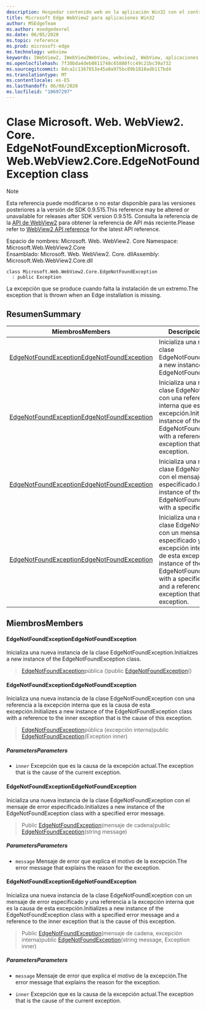 ```yaml
---
description: Hospedar contenido web en la aplicación Win32 con el control Microsoft Edge WebView2
title: Microsoft Edge WebView2 para aplicaciones Win32
author: MSEdgeTeam
ms.author: msedgedevrel
ms.date: 06/05/2020
ms.topic: reference
ms.prod: microsoft-edge
ms.technology: webview
keywords: IWebView2, IWebView2WebView, webview2, WebView, aplicaciones Win32, Win32, Edge, ICoreWebView2, ICoreWebView2Controller, control de explorador, HTML Edge
ms.openlocfilehash: 7f30bda4deb0811748c65880fcc49c21bc39a732
ms.sourcegitcommit: 8dca1c1367853e45a0a975bc89b1818adb117bd4
ms.translationtype: MT
ms.contentlocale: es-ES
ms.lasthandoff: 06/08/2020
ms.locfileid: "10697297"
---
```

# <span data-ttu-id="88e3b-104">Clase Microsoft. Web. WebView2. Core. EdgeNotFoundException</span><span class="sxs-lookup"><span data-stu-id="88e3b-104">Microsoft.Web.WebView2.Core.EdgeNotFoundException class</span></span> 

> [!NOTE]
> <span data-ttu-id="88e3b-105">Esta referencia puede modificarse o no estar disponible para las versiones posteriores a la versión de SDK 0.9.515.</span><span class="sxs-lookup"><span data-stu-id="88e3b-105">This reference may be altered or unavailable for releases after SDK version 0.9.515.</span></span> <span data-ttu-id="88e3b-106">Consulta la referencia de la [API de WebView2](../../../webview2-api-reference.md) para obtener la referencia de API más reciente.</span><span class="sxs-lookup"><span data-stu-id="88e3b-106">Please refer to [WebView2 API reference](../../../webview2-api-reference.md) for the latest API reference.</span></span>

<span data-ttu-id="88e3b-107">Espacio de nombres: Microsoft. Web. WebView2. Core </span><span class="sxs-lookup"><span data-stu-id="88e3b-107">Namespace: Microsoft.Web.WebView2.Core</span></span>\
<span data-ttu-id="88e3b-108">Ensamblado: Microsoft. Web. WebView2. Core. dll</span><span class="sxs-lookup"><span data-stu-id="88e3b-108">Assembly: Microsoft.Web.WebView2.Core.dll</span></span>

```
class Microsoft.Web.WebView2.Core.EdgeNotFoundException
  : public Exception
```

<span data-ttu-id="88e3b-109">La excepción que se produce cuando falta la instalación de un extremo.</span><span class="sxs-lookup"><span data-stu-id="88e3b-109">The exception that is thrown when an Edge installation is missing.</span></span>

## <span data-ttu-id="88e3b-110">Resumen</span><span class="sxs-lookup"><span data-stu-id="88e3b-110">Summary</span></span>

 <span data-ttu-id="88e3b-111">Miembros</span><span class="sxs-lookup"><span data-stu-id="88e3b-111">Members</span></span>                        | <span data-ttu-id="88e3b-112">Descripciones</span><span class="sxs-lookup"><span data-stu-id="88e3b-112">Descriptions</span></span>
--------------------------------|---------------------------------------------
[<span data-ttu-id="88e3b-113">EdgeNotFoundException</span><span class="sxs-lookup"><span data-stu-id="88e3b-113">EdgeNotFoundException</span></span>](#edgenotfoundexception) | <span data-ttu-id="88e3b-114">Inicializa una nueva instancia de la clase EdgeNotFoundException.</span><span class="sxs-lookup"><span data-stu-id="88e3b-114">Initializes a new instance of the EdgeNotFoundException class.</span></span>
[<span data-ttu-id="88e3b-115">EdgeNotFoundException</span><span class="sxs-lookup"><span data-stu-id="88e3b-115">EdgeNotFoundException</span></span>](#edgenotfoundexception) | <span data-ttu-id="88e3b-116">Inicializa una nueva instancia de la clase EdgeNotFoundException con una referencia a la excepción interna que es la causa de esta excepción.</span><span class="sxs-lookup"><span data-stu-id="88e3b-116">Initializes a new instance of the EdgeNotFoundException class with a reference to the inner exception that is the cause of this exception.</span></span>
[<span data-ttu-id="88e3b-117">EdgeNotFoundException</span><span class="sxs-lookup"><span data-stu-id="88e3b-117">EdgeNotFoundException</span></span>](#edgenotfoundexception) | <span data-ttu-id="88e3b-118">Inicializa una nueva instancia de la clase EdgeNotFoundException con el mensaje de error especificado.</span><span class="sxs-lookup"><span data-stu-id="88e3b-118">Initializes a new instance of the EdgeNotFoundException class with a specified error message.</span></span>
[<span data-ttu-id="88e3b-119">EdgeNotFoundException</span><span class="sxs-lookup"><span data-stu-id="88e3b-119">EdgeNotFoundException</span></span>](#edgenotfoundexception) | <span data-ttu-id="88e3b-120">Inicializa una nueva instancia de la clase EdgeNotFoundException con un mensaje de error especificado y una referencia a la excepción interna que es la causa de esta excepción.</span><span class="sxs-lookup"><span data-stu-id="88e3b-120">Initializes a new instance of the EdgeNotFoundException class with a specified error message and a reference to the inner exception that is the cause of this exception.</span></span>

## <span data-ttu-id="88e3b-121">Miembros</span><span class="sxs-lookup"><span data-stu-id="88e3b-121">Members</span></span>

#### <span data-ttu-id="88e3b-122">EdgeNotFoundException</span><span class="sxs-lookup"><span data-stu-id="88e3b-122">EdgeNotFoundException</span></span> 

<span data-ttu-id="88e3b-123">Inicializa una nueva instancia de la clase EdgeNotFoundException.</span><span class="sxs-lookup"><span data-stu-id="88e3b-123">Initializes a new instance of the EdgeNotFoundException class.</span></span>

> <span data-ttu-id="88e3b-124">[EdgeNotFoundException](#edgenotfoundexception)pública ()</span><span class="sxs-lookup"><span data-stu-id="88e3b-124">public [EdgeNotFoundException](#edgenotfoundexception)()</span></span>

#### <span data-ttu-id="88e3b-125">EdgeNotFoundException</span><span class="sxs-lookup"><span data-stu-id="88e3b-125">EdgeNotFoundException</span></span> 

<span data-ttu-id="88e3b-126">Inicializa una nueva instancia de la clase EdgeNotFoundException con una referencia a la excepción interna que es la causa de esta excepción.</span><span class="sxs-lookup"><span data-stu-id="88e3b-126">Initializes a new instance of the EdgeNotFoundException class with a reference to the inner exception that is the cause of this exception.</span></span>

> <span data-ttu-id="88e3b-127">[EdgeNotFoundException](#edgenotfoundexception)pública (excepción interna)</span><span class="sxs-lookup"><span data-stu-id="88e3b-127">public [EdgeNotFoundException](#edgenotfoundexception)(Exception inner)</span></span>

##### <span data-ttu-id="88e3b-128">Parameters</span><span class="sxs-lookup"><span data-stu-id="88e3b-128">Parameters</span></span>
* `inner` <span data-ttu-id="88e3b-129">Excepción que es la causa de la excepción actual.</span><span class="sxs-lookup"><span data-stu-id="88e3b-129">The exception that is the cause of the current exception.</span></span>

#### <span data-ttu-id="88e3b-130">EdgeNotFoundException</span><span class="sxs-lookup"><span data-stu-id="88e3b-130">EdgeNotFoundException</span></span> 

<span data-ttu-id="88e3b-131">Inicializa una nueva instancia de la clase EdgeNotFoundException con el mensaje de error especificado.</span><span class="sxs-lookup"><span data-stu-id="88e3b-131">Initializes a new instance of the EdgeNotFoundException class with a specified error message.</span></span>

> <span data-ttu-id="88e3b-132">Public [EdgeNotFoundException](#edgenotfoundexception)(mensaje de cadena)</span><span class="sxs-lookup"><span data-stu-id="88e3b-132">public [EdgeNotFoundException](#edgenotfoundexception)(string message)</span></span>

##### <span data-ttu-id="88e3b-133">Parameters</span><span class="sxs-lookup"><span data-stu-id="88e3b-133">Parameters</span></span>
* `message` <span data-ttu-id="88e3b-134">Mensaje de error que explica el motivo de la excepción.</span><span class="sxs-lookup"><span data-stu-id="88e3b-134">The error message that explains the reason for the exception.</span></span>

#### <span data-ttu-id="88e3b-135">EdgeNotFoundException</span><span class="sxs-lookup"><span data-stu-id="88e3b-135">EdgeNotFoundException</span></span> 

<span data-ttu-id="88e3b-136">Inicializa una nueva instancia de la clase EdgeNotFoundException con un mensaje de error especificado y una referencia a la excepción interna que es la causa de esta excepción.</span><span class="sxs-lookup"><span data-stu-id="88e3b-136">Initializes a new instance of the EdgeNotFoundException class with a specified error message and a reference to the inner exception that is the cause of this exception.</span></span>

> <span data-ttu-id="88e3b-137">Public [EdgeNotFoundException](#edgenotfoundexception)(mensaje de cadena, excepción interna)</span><span class="sxs-lookup"><span data-stu-id="88e3b-137">public [EdgeNotFoundException](#edgenotfoundexception)(string message, Exception inner)</span></span>

##### <span data-ttu-id="88e3b-138">Parameters</span><span class="sxs-lookup"><span data-stu-id="88e3b-138">Parameters</span></span>
* `message` <span data-ttu-id="88e3b-139">Mensaje de error que explica el motivo de la excepción.</span><span class="sxs-lookup"><span data-stu-id="88e3b-139">The error message that explains the reason for the exception.</span></span> 

* `inner` <span data-ttu-id="88e3b-140">Excepción que es la causa de la excepción actual.</span><span class="sxs-lookup"><span data-stu-id="88e3b-140">The exception that is the cause of the current exception.</span></span>

